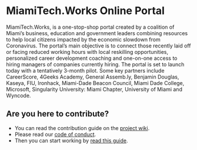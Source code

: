 # MiamiTech.Works Online Portal

MiamiTech.Works, is a one-stop-shop portal created by a coalition of Miami’s business, education and government leaders combining resources to help local citizens impacted by the economic slowdown from Coronavirus. The portal’s main objective is to connect those recently laid off or facing reduced working hours with local reskilling opportunities, personalized career development coaching and one-on-one access to hiring managers of companies currently hiring. The portal is set to launch today with a tentatively 3-month pilot. Some key partners include CareerScore, 4Geeks Academy, General Assemb.ly, Benjamin Douglas, Kaseya, FIU, Ironhack, Miami-Dade Beacon Council, Miami Dade College, Microsoft, Singularity University: Miami Chapter, University of Miami and Wyncode.

## Are you here to contribute? 

- You can read the contribution guide on the [project wiki](https://github.com/miamiworks/web/wiki).
- Please read our [code of conduct](./CODE_OF_CONDUCT.md).
- Then you can start working by [read this guide](./CONTRIBUTING.md).
